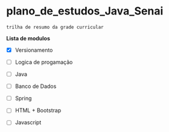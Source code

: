 # plano_de_estudos_Java_Senai

    trilha de resumo da grade curricular

**Lista de modulos**

- [X] Versionamento
- [ ] Logica de progamação  
- [ ] Java
- [ ] Banco de Dados
- [ ] Spring
- [ ] HTML + Bootstrap
- [ ] Javascript


